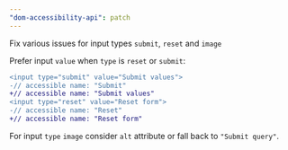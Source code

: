 ```yaml
---
"dom-accessibility-api": patch
---
```


Fix various issues for input types `submit`, `reset` and `image`

Prefer input `value` when `type` is `reset` or `submit`:

```diff
<input type="submit" value="Submit values">
-// accessible name: "Submit"
+// accessible name: "Submit values"
<input type="reset" value="Reset form">
-// accessible name: "Reset"
+// accessible name: "Reset form"
```

For input `type` `image` consider `alt` attribute or fall back to `"Submit query"`.
